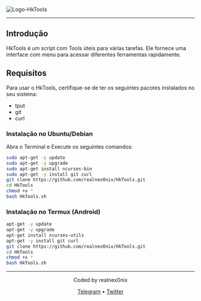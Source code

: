 <div aling="center">
    <img src="https://uploaddeimagens.com.br/images/004/561/144/original/1690319443500.png?1690736548" alt="Logo-HkTools">
</div>    

---

<h2>Introdução</h2>
<p>
    HkTools é um script com Tools úteis para várias tarefas. 
    Ele fornece uma interface com menu para acessar diferentes ferramentas rapidamente.
</p>

<h2>Requisitos</h2>

<p>
Para usar o HkTools, certifique-se de ter os seguintes pacotes instalados no seu sistema:
</p>

- tput
- git
- curl

<h3>Instalação no Ubuntu/Debian</h3>

Abra o Terminal e Execute os seguintes comandos:

```bash
sudo apt-get -y update
sudo apt-get -y upgrade
sudo apt-get install ncurses-bin
sudo apt-get -y install git curl
git clone https://github.com/realnex0nix/HkTools.git
cd HkTools
chmod +x *
bash HkTools.sh
```

<h3>Instalação no Termux (Android)</h3>

```bash
apt-get -y update
apt-get -y upgrade
apt-get install ncurses-utils
apt-get -y install git curl
git clone https://github.com/realnex0nix/HkTools.git
cd HkTools
chmod +x *
bash HkTools.sh
```

---

<div align="center"> 
   <p>Coded by realnex0nix</p> 
   <p> 
     <a href="https://t.me/realnex0nix">Telegram</a> •  
     <a href="https://twitter.com/realnex0nix">Twitter</a> 
   </p> 
</div>
